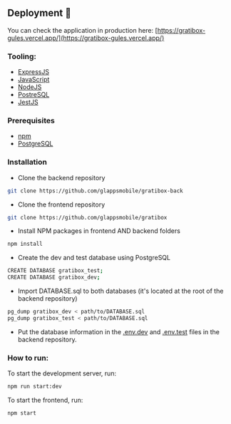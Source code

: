 ## Deployment 🚀
You can check the application in production here: [https://gratibox-gules.vercel.app/](https://gratibox-gules.vercel.app/)

### Tooling:
* [ExpressJS](https://expressjs.com/)
* [JavaScript](https://www.javascript.com/)
* [NodeJS](https://nodejs.org/en/about/)
* [PostreSQL](https://www.postgresql.org/)
* [JestJS](https://jestjs.io/)

### Prerequisites
* [npm](https://docs.npmjs.com/downloading-and-installing-node-js-and-npm/)
* [PostgreSQL](https://www.postgresql.org/)

### Installation
* Clone the backend repository
```sh
git clone https://github.com/glappsmobile/gratibox-back
```
* Clone the frontend repository
```sh
git clone https://github.com/glappsmobile/gratibox
```
* Install NPM packages in frontend AND backend folders
```sh
npm install
```

* Create the dev and test database using PostgreSQL
```sh
CREATE DATABASE gratibox_test;
CREATE DATABASE gratibox_dev;
```

* Import DATABASE.sql to both databases (it's located at the root of the backend repository)
```sh
pg_dump gratibox_dev < path/to/DATABASE.sql
pg_dump gratibox_test < path/to/DATABASE.sql
```

* Put the database information in the [.env.dev](https://github.com/glappsmobile/gratibox-back/blob/main/.env.dev) and [.env.test](https://github.com/glappsmobile/gratibox-back/blob/main/.env.test) files in the backend repository.

### How to run:
To start the development server, run:
```sh
npm run start:dev
```
To start the frontend, run:
```sh
npm start
```
